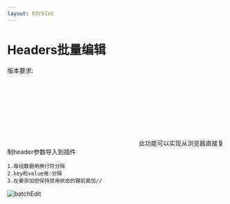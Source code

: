 ```yaml
---
layout: RfrSlot
---
```


# Headers批量编辑

版本要求: <Badge text="2023.1.6" />

<svg class="icon svg-icon" aria-hidden="true"><use xlink:href="#icon-bulkEdit"></use></svg> 此功能可以实现从浏览器直接复制header参数导入到插件

```
1.每组数据用换行符分隔
2.key和value用:分隔
3.在要添加但保持禁用状态的键前面加//
```

![batchEdit](/img/2023.1.6/batchEdit.png)
